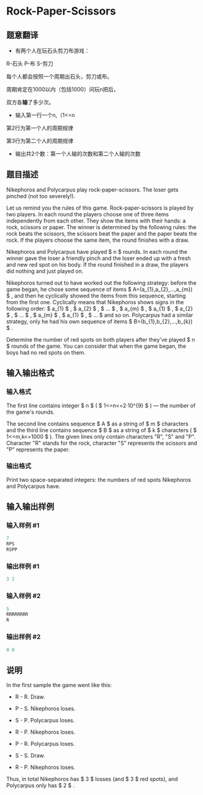 # Rock-Paper-Scissors

## 题意翻译

- 有两个人在玩石头剪刀布游戏：

R-石头 P-布 S-剪刀

每个人都会按照一个周期出石头，剪刀或布。

周期肯定在1000以内（包括1000）问玩n把后，

双方各**输**了多少次。

- 输入第一行一个n,（1<=n

第2行为第一个人的周期规律

第3行为第二个人的周期规律

- 输出共2个数：第一个人输的次数和第二个人输的次数

## 题目描述

Nikephoros and Polycarpus play rock-paper-scissors. The loser gets pinched (not too severely!).

Let us remind you the rules of this game. Rock-paper-scissors is played by two players. In each round the players choose one of three items independently from each other. They show the items with their hands: a rock, scissors or paper. The winner is determined by the following rules: the rock beats the scissors, the scissors beat the paper and the paper beats the rock. If the players choose the same item, the round finishes with a draw.

Nikephoros and Polycarpus have played $ n $ rounds. In each round the winner gave the loser a friendly pinch and the loser ended up with a fresh and new red spot on his body. If the round finished in a draw, the players did nothing and just played on.

Nikephoros turned out to have worked out the following strategy: before the game began, he chose some sequence of items $ A=(a_{1},a_{2},...,a_{m}) $ , and then he cyclically showed the items from this sequence, starting from the first one. Cyclically means that Nikephoros shows signs in the following order: $ a_{1} $ , $ a_{2} $ , $ ... $ , $ a_{m} $ , $ a_{1} $ , $ a_{2} $ , $ ... $ , $ a_{m} $ , $ a_{1} $ , $ ... $ and so on. Polycarpus had a similar strategy, only he had his own sequence of items $ B=(b_{1},b_{2},...,b_{k}) $ .

Determine the number of red spots on both players after they've played $ n $ rounds of the game. You can consider that when the game began, the boys had no red spots on them.

## 输入输出格式

### 输入格式

The first line contains integer $ n $ ( $ 1<=n<=2·10^{9} $ ) — the number of the game's rounds.

The second line contains sequence $ A $ as a string of $ m $ characters and the third line contains sequence $ B $ as a string of $ k $ characters ( $ 1<=m,k<=1000 $ ). The given lines only contain characters "R", "S" and "P". Character "R" stands for the rock, character "S" represents the scissors and "P" represents the paper.

### 输出格式

Print two space-separated integers: the numbers of red spots Nikephoros and Polycarpus have.

## 输入输出样例

### 输入样例 #1

```cpp
7
RPS
RSPP

```
### 输出样例 #1

```cpp
3 2
```


### 输入样例 #2

```cpp
5
RRRRRRRR
R

```
### 输出样例 #2

```cpp
0 0
```


## 说明

In the first sample the game went like this:

- R - R. Draw.

- P - S. Nikephoros loses.

- S - P. Polycarpus loses.

- R - P. Nikephoros loses.

- P - R. Polycarpus loses.

- S - S. Draw.

- R - P. Nikephoros loses.

Thus, in total Nikephoros has $ 3 $ losses (and $ 3 $ red spots), and Polycarpus only has $ 2 $ .


